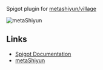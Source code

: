 Spigot plugin for [metashiyun/village](https://github.com/metashiyun/village)

![metaShiyun](https://static.shiyun.org/shiyun-logo-with-text.png)

## Links

- [Spigot Documentation](https://www.spigotmc.org/wiki/spigot-plugin-development/)
- [metaShiyun](https://www.shiyun.org)
